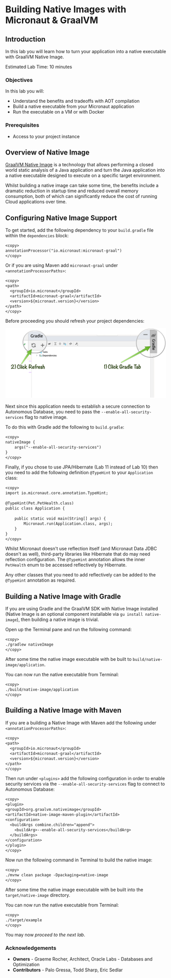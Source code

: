 # Building Native Images with Micronaut & GraalVM

## Introduction
In this lab you will learn how to turn your application into a native executable with GraalVM Native Image.

Estimated Lab Time: 10 minutes

### Objectives

In this lab you will:
* Understand the benefits and tradeoffs with AOT compilation
* Build a native executable from your Micronaut application
* Run the executable on a VM or with Docker

### Prerequisites
- Access to your project instance

## Overview of Native Image

[GraalVM Native Image](https://www.graalvm.org/reference-manual/native-image/) is a technology that allows performing a closed world static analysis of a Java application and turn the Java application into a native executable designed to execute on a specific target environment.

Whilst building a native image can take some time, the benefits include a dramatic reduction in startup time and reduced overall memory consumption, both of which can significantly reduce the cost of running Cloud applications over time.

## Configuring Native Image Support

To get started, add the following dependency to your `build.gradle` file within the `dependencies` block:

    <copy>
    annotationProcessor("io.micronaut:micronaut-graal")
    </copy>

Or if you are using Maven add `micronaut-graal` under `<annotationProcessorPaths>`:

    <copy>
    <path>
      <groupId>io.micronaut</groupId>
      <artifactId>micronaut-graal</artifactId>
      <version>${micronaut.version}</version>
    </path>
    </copy>

Before proceeding you should refresh your project dependencies:

![Project Dialog](../images/dependency-refresh.png)

Next since this application needs to establish a secure connection to Autonomous Database, you need to pass the `--enable-all-security-services` flag to native image.

To do this with Gradle add the following to `build.gradle`:

    <copy>
    nativeImage {
        args("--enable-all-security-services")
    }
    </copy>

Finally, if you chose to use JPA/Hibernate (Lab 11 instead of Lab 10) then you need to add the following definition `@TypeHint` to your `Application` class:

    <copy>
    import io.micronaut.core.annotation.TypeHint;

    @TypeHint(Pet.PetHealth.class)
    public class Application {

        public static void main(String[] args) {
            Micronaut.run(Application.class, args);
        }
    }
    </copy>

Whilst Micronaut doesn't use reflection itself (and Micronaut Data JDBC doesn't as well), third-party libraries like Hibernate that do may need reflection configuration. The `@TypeHint` annotation allows the inner `PetHealth` enum to be accessed reflectively by Hibernate.

Any other classes that you need to add reflectively can be added to the `@TypeHint` annotation as required.

## Building a Native Image with Gradle

If you are using Gradle and the GraalVM SDK with Native Image installed (Native Image is an optional component installable via `gu install native-image`), then building a native image is trivial.

Open up the Terminal pane and run the following command:

    <copy>
    ./gradlew nativeImage
    </copy>

After some time the native image executable with be built to `build/native-image/application`.

You can now run the native executable from Terminal:

    <copy>
    ./build/native-image/application
    </copy>

## Building a Native Image with Maven

If you are a building a Native Image with Maven add the following under `<annotationProcessorPaths>`:

    <copy>
    <path>
      <groupId>io.micronaut</groupId>
      <artifactId>micronaut-graal</artifactId>
      <version>${micronaut.version}</version>
    </path>
    </copy>

Then run under `<plugins>` add the following configuration in order to enable security services via the `--enable-all-security-services` flag to connect to Autonomous Database:

    <copy>
    <plugin>
    <groupId>org.graalvm.nativeimage</groupId>
    <artifactId>native-image-maven-plugin</artifactId>
    <configuration>
      <buildArgs combine.children="append">
        <buildArg>--enable-all-security-services</buildArg>
      </buildArgs>
    </configuration>
    </plugin>
    </copy>

Now run the following command in Terminal to build the native image:

    <copy>
    ./mvnw clean package -Dpackaging=native-image
    </copy>

After some time the native image executable with be built into the `target/native-image` directory.

You can now run the native executable from Terminal:

    <copy>
    ./target/example
    </copy>

You may now *proceed to the next lab*.

### Acknowledgements
- **Owners** - Graeme Rocher, Architect, Oracle Labs - Databases and Optimization
- **Contributors** - Palo Gressa, Todd Sharp, Eric Sedlar

